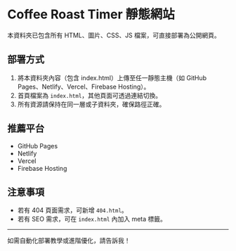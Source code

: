 # Coffee Roast Timer 靜態網站

本資料夾已包含所有 HTML、圖片、CSS、JS 檔案，可直接部署為公開網頁。

## 部署方式
1. 將本資料夾內容（包含 index.html）上傳至任一靜態主機（如 GitHub Pages、Netlify、Vercel、Firebase Hosting）。
2. 首頁檔案為 `index.html`，其他頁面可透過連結切換。
3. 所有資源請保持在同一層或子資料夾，確保路徑正確。

## 推薦平台
- GitHub Pages
- Netlify
- Vercel
- Firebase Hosting

## 注意事項
- 若有 404 頁面需求，可新增 `404.html`。
- 若有 SEO 需求，可在 `index.html` 內加入 meta 標籤。

---

如需自動化部署教學或進階優化，請告訴我！